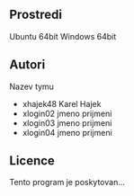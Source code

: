 Prostredi
---------

Ubuntu 64bit
Windows 64bit

Autori
------

Nazev tymu
- xhajek48 Karel Hajek 
- xlogin02 jmeno prijmeni 
- xlogin03 jmeno prijmeni 
- xlogin04 jmeno prijmeni 

Licence
-------

Tento program je poskytovan...
